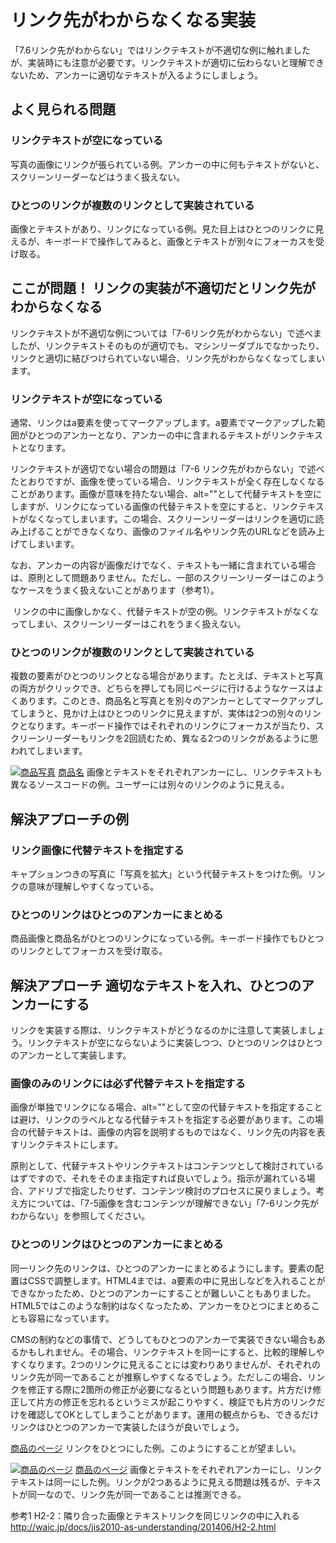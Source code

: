 # リンク先がわからなくなる実装
「7.6リンク先がわからない」ではリンクテキストが不適切な例に触れましたが、実装時にも注意が必要です。リンクテキストが適切に伝わらないと理解できないため、アンカーに適切なテキストが入るようにしましょう。


## よく見られる問題
### リンクテキストが空になっている
写真の画像にリンクが張られている例。アンカーの中に何もテキストがないと、スクリーンリーダーなどはうまく扱えない。

### ひとつのリンクが複数のリンクとして実装されている
画像とテキストがあり、リンクになっている例。見た目上はひとつのリンクに見えるが、キーボードで操作してみると、画像とテキストが別々にフォーカスを受け取る。



## ここが問題！ リンクの実装が不適切だとリンク先がわからなくなる
リンクテキストが不適切な例については「7-6リンク先がわからない」で述べましたが、リンクテキストそのものが適切でも、マシンリーダブルでなかったり、リンクと適切に結びつけられていない場合、リンク先がわからなくなってしまいます。

### リンクテキストが空になっている
通常、リンクはa要素を使ってマークアップします。a要素でマークアップした範囲がひとつのアンカーとなり、アンカーの中に含まれるテキストがリンクテキストとなります。

リンクテキストが適切でない場合の問題は「7-6 リンク先がわからない」で述べたとおりですが、画像を使っている場合、リンクテキストが全く存在しなくなることがあります。画像が意味を持たない場合、alt=""として代替テキストを空にしますが、リンクになっている画像の代替テキストを空にすると、リンクテキストがなくなってしまいます。この場合、スクリーンリーダーはリンクを適切に読み上げることができなくなり、画像のファイル名やリンク先のURLなどを読み上げてしまいます。

なお、アンカーの内容が画像だけでなく、テキストも一緒に含まれている場合は、原則として問題ありません。ただし、一部のスクリーンリーダーはこのようなケースをうまく扱えないことがあります（参考1）。


<a href="detail.html"><img src="photo.jpg" alt="" /></a>
リンクの中に画像しかなく、代替テキストが空の例。リンクテキストがなくなってしまい、スクリーンリーダーはこれをうまく扱えない。


### ひとつのリンクが複数のリンクとして実装されている
複数の要素がひとつのリンクとなる場合があります。たとえば、テキストと写真の両方がクリックでき、どちらを押しても同じページに行けるようなケースはよくあります。このとき、商品名と写真とを別々のアンカーとしてマークアップしてしまうと、見かけ上はひとつのリンクに見えますが、実体は2つの別々のリンクとなります。キーボード操作ではそれぞれのリンクにフォーカスが当たり、スクリーンリーダーもリンクを2回読むため、異なる2つのリンクがあるように思われてしまいます。

<a href="products.html"><img src="photo.jpg" alt="商品写真" /></a>
<a href="products.html">商品名</a>
画像とテキストをそれぞれアンカーにし、リンクテキストも異なるソースコードの例。ユーザーには別々のリンクのように見える。


## 解決アプローチの例

### リンク画像に代替テキストを指定する
キャプションつきの写真に「写真を拡大」という代替テキストをつけた例。リンクの意味が理解しやすくなっている。

### ひとつのリンクはひとつのアンカーにまとめる
商品画像と商品名がひとつのリンクになっている例。キーボード操作でもひとつのリンクとしてフォーカスを受け取る。


## 解決アプローチ 適切なテキストを入れ、ひとつのアンカーにする
リンクを実装する際は、リンクテキストがどうなるのかに注意して実装しましょう。リンクテキストが空にならないように実装しつつ、ひとつのリンクはひとつのアンカーとして実装します。

### 画像のみのリンクには必ず代替テキストを指定する
画像が単独でリンクになる場合、alt=""として空の代替テキストを指定することは避け、リンクのラベルとなる代替テキストを指定する必要があります。この場合の代替テキストは、画像の内容を説明するものではなく、リンク先の内容を表すリンクテキストにします。

原則として、代替テキストやリンクテキストはコンテンツとして検討されているはずですので、それをそのまま指定すれば良いでしょう。指示が漏れている場合、アドリブで指定したりせず、コンテンツ検討のプロセスに戻りましょう。考え方については、「7-5画像を含むコンテンツが理解できない」「7-6リンク先がわからない」を参照してください。


### ひとつのリンクはひとつのアンカーにまとめる
同一リンク先のリンクは、ひとつのアンカーにまとめるようにします。要素の配置はCSSで調整します。HTML4までは、a要素の中に見出しなどを入れることができなかったため、ひとつのアンカーにすることが難しいこともありました。HTML5ではこのような制約はなくなったため、アンカーをひとつにまとめることも容易になっています。

CMSの制約などの事情で、どうしてもひとつのアンカーで実装できない場合もあるかもしれません。その場合、リンクテキストを同一にすると、比較的理解しやすくなります。2つのリンクに見えることには変わりありませんが、それぞれのリンク先が同一であることが推察しやすくなるでしょう。ただしこの場合、リンクを修正する際に2箇所の修正が必要になるという問題もあります。片方だけ修正して片方の修正を忘れるというミスが起こりやすく、検証でも片方のリンクだけを確認してOKとしてしまうことがあります。運用の観点からも、できるだけリンクはひとつのアンカーで実装したほうが良いでしょう。


<a href="products.html"><img src="photo.jpg" alt="" />商品のページ</a>
リンクをひとつにした例。このようにすることが望ましい。

<a href="products.html"><img src="photo.jpg" alt="商品のページ" /></a>
<a href="products.html">商品のページ</a>
画像とテキストをそれぞれアンカーにし、リンクテキストは同一にした例。リンクが2つあるように見える問題は残るが、テキストが同一なので、リンク先が同一であることは推測できる。



参考1 H2-2：隣り合った画像とテキストリンクを同じリンクの中に入れる
http://waic.jp/docs/jis2010-as-understanding/201406/H2-2.html

